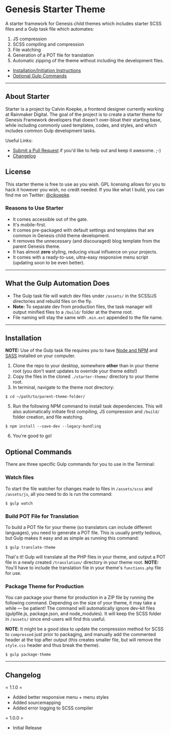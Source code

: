 # Genesis Starter Theme

A starter framework for Genesis child themes which includes starter SCSS files and a Gulp task file which automates:

1. JS compression
2. SCSS compiling and compression
3. File watching
4. Generation of a POT file for translation
5. Automatic zipping of the theme without including the development files.

- <a href="#installation">Installation/Initiation Instructions</a>
- <a href="#optional-commands">Optional Gulp Commands</a>

<hr/>

## About Starter
Starter is a project by Calvin Koepke, a frontend designer currently working at Rainmaker Digital.
The goal of the project is to create a starter theme for Genesis Framework developers that doesn't over-bloat their starting base, while including commonly used templates, codes, and styles, and which includes common Gulp development tasks.

Useful Links:

- [Submit a Pull Request](https://github.com/cjkoepke/genesis-starter-theme/pulls) if you'd like to help out and keep it awesome. ;-)
- [Changelog](#changelog)

## License
This starter theme is free to use as you wish. GPL licensing allows for you to hack it however you wish, no credit needed. If you like what I build, you can find me on Twitter: <a href="https://twitter.com/cjkoepke">@cjkoepke</a>.

### Reasons to Use Starter
- It comes accessible out of the gate.
- It's mobile-first.
- It comes pre-packaged with default settings and templates that are common in Genesis child theme development.
- It removes the unnecessary (and discouraged) blog template from the parent Genesis theme.
- It has almost **zero** styling, reducing visual influence on your projects.
- It comes with a ready-to-use, ultra-easy responsive menu script (updating soon to be even better).

<hr/>

## What the Gulp Automation Does
- The Gulp task file will watch dev files under `/assets/` in the SCSS/JS directories and rebuild files on the fly.
- **Note:** To separate dev from production files, the task manager will output minified files to a `/build/` folder at the theme root.
- File naming will stay the same with `.min.ext` appended to the file name.

<hr/>

## Installation
**NOTE:** Use of the Gulp task file requires you to have <a href="https://docs.npmjs.com/getting-started/installing-node">Node and NPM</a> and <a href="http://sass-lang.com/install">SASS</a> installed on your computer.

1. Clone the repo to your desktop, somewhere **other** than in your theme root (you don't want updates to override your theme edits!)
2. Copy the files in the cloned `./starter-theme/` directory to your theme root.
4. In terminal, navigate to the theme root directory:

```
$ cd ~/path/to/parent-theme-folder/
```

5. Run the following NPM command to install task dependencies. This will also automatically initiate first compiling, JS compression and `/build/` folder creation, and file watching.

```
$ npm install --save-dev --legacy-bundling
```

6. You're good to go!

## Optional Commands
There are three specific Gulp commands for you to use in the Terminal:

### Watch files
To start the file watcher for changes made to files in `/assets/scss` and `/assets/js`, all you need to do is run the command:

```
$ gulp watch
```

### Build POT File for Translation
To build a POT file for your theme (so translators can include different languages), you need to generate a POT file. This is usually pretty tedious, but Gulp makes it easy and as simple as running this command:

```
$ gulp translate-theme
```

That's it! Gulp will translate all the PHP files in your theme, and output a POT file in a newly created `/translation/` directory in your theme root. **NOTE:** You'll have to include the translation file in your theme's `functions.php` file for use.

### Package Theme for Production
You can package your theme for production in a ZIP file by running the following command. Depending on the size of your theme, it may take a while — be patient! The command will automatically ignore dev-kit files (gulpfile.js, package.json, and node_modules). It will keep the SCSS folder in `/assets/` since end-users will find this useful.

**NOTE**: It might be a good idea to update the compression method for SCSS to `compressed` just prior to packaging, and manually add the commented header at the top after output (this creates smaller file, but will remove the `style.css` header and thus break the theme).

```
$ gulp package-theme
```

<hr/>

## Changelog
= 1.1.0 =
* Added better responsive menu + menu styles
* Added sourcemapping
* Added error logging to SCSS compiler

= 1.0.0 =
* Initial Release
